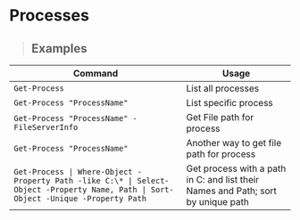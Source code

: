 # Processes

> ## **Examples**

| **Command** | **Usage** |
|-------------|-----------|
| `Get-Process` | List all processes |
| `Get-Process "ProcessName"` | List specific process |
| `Get-Process "ProcessName" -FileServerInfo` | Get File path for process |
| `Get-Process "ProcessName"` | Another way to get file path for process |
| `Get-Process \| Where-Object -Property Path -like C:\* \| Select-Object -Property Name, Path \| Sort-Object -Unique -Property Path` | Get process with a path in C: and list their Names and Path; sort by unique path |